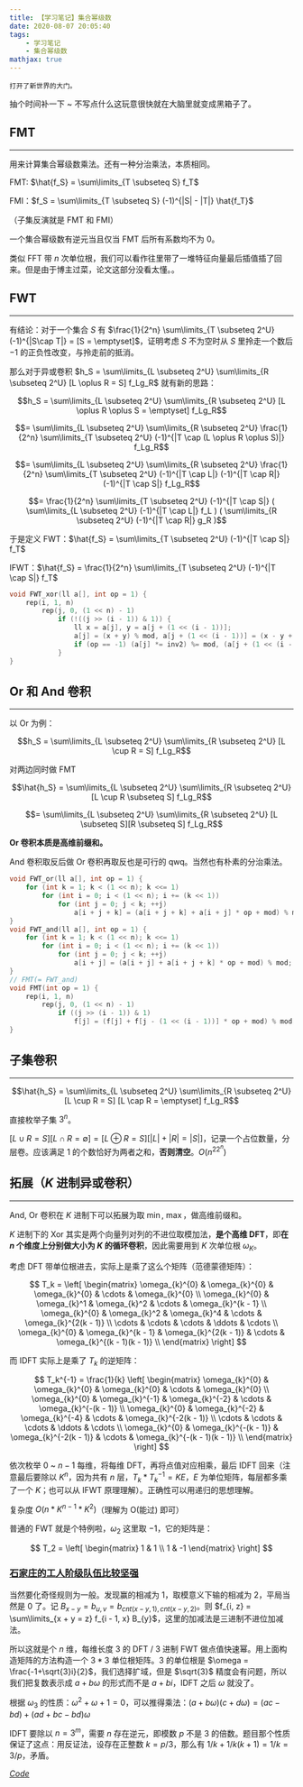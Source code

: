 ```yaml
---
title: 【学习笔记】集合幂级数
date: 2020-08-07 20:05:40
tags: 
    - 学习笔记
    - 集合幂级数
mathjax: true
---
```


```
打开了新世界的大门。
```

抽个时间补一下 ~ 不写点什么这玩意很快就在大脑里就变成黑箱子了。

## FMT
---

用来计算集合幂级数乘法。还有一种分治乘法，本质相同。

FMT: $\hat{f_S} = \sum\limits_{T \subseteq S} f_T$

FMI：$f_S = \sum\limits_{T \subseteq S} (-1)^{|S| - |T|} \hat{f_T}$

（子集反演就是 FMT 和 FMI）

一个集合幂级数有逆元当且仅当 FMT 后所有系数均不为 $0$。

类似 FFT 带 $n$ 次单位根，我们可以看作往里带了一堆特征向量最后插值插了回来。但是由于博主过菜，论文这部分没看太懂。。

## FWT
---

有结论：对于一个集合 $S$ 有 $\frac{1}{2^n} \sum\limits_{T \subseteq 2^U}(-1)^{|S\cap T|} = [S = \emptyset]$，证明考虑 $S$ 不为空时从 $S$ 里拎走一个数后 $-1$ 的正负性改变，与拎走前的抵消。

那么对于异或卷积 $h_S = \sum\limits_{L \subseteq 2^U} \sum\limits_{R \subseteq 2^U} [L \oplus R = S] f_Lg_R$ 就有新的思路：

$$h_S = \sum\limits_{L \subseteq 2^U} \sum\limits_{R \subseteq 2^U} [L \oplus R \oplus S = \emptyset] f_Lg_R$$

$$= \sum\limits_{L \subseteq 2^U} \sum\limits_{R \subseteq 2^U} \frac{1}{2^n} \sum\limits_{T \subseteq 2^U} (-1)^{|T \cap (L \oplus R \oplus S)|} f_Lg_R$$

$$= \sum\limits_{L \subseteq 2^U} \sum\limits_{R \subseteq 2^U} \frac{1}{2^n} \sum\limits_{T \subseteq 2^U} (-1)^{|T \cap L|} (-1)^{|T \cap R|} (-1)^{|T \cap S|} f_Lg_R$$

$$= \frac{1}{2^n} \sum\limits_{T \subseteq 2^U} (-1)^{|T \cap S|} ( \sum\limits_{L \subseteq 2^U} (-1)^{|T \cap L|} f_L ) ( \sum\limits_{R \subseteq 2^U} (-1)^{|T \cap R|} g_R )$$

于是定义 FWT：$\hat{f_S} = \sum\limits_{T \subseteq 2^U} (-1)^{|T \cap S|} f_T$

IFWT：$\hat{f_S} = \frac{1}{2^n} \sum\limits_{T \subseteq 2^U} (-1)^{|T \cap S|} f_T$

``` c++
void FWT_xor(ll a[], int op = 1) {
    rep(i, 1, n)
        rep(j, 0, (1 << n) - 1)
            if (!((j >> (i - 1)) & 1)) {
                ll x = a[j], y = a[j + (1 << (i - 1))];
                a[j] = (x + y) % mod, a[j + (1 << (i - 1))] = (x - y + mod) % mod;
                if (op == -1) (a[j] *= inv2) %= mod, (a[j + (1 << (i - 1))] *= inv2) %= mod;
            }
}
```

## Or 和 And 卷积
---

以 Or 为例：

$$h_S = \sum\limits_{L \subseteq 2^U} \sum\limits_{R \subseteq 2^U} [L \cup R = S] f_Lg_R$$

对两边同时做 FMT

$$\hat{h_S} = \sum\limits_{L \subseteq 2^U} \sum\limits_{R \subseteq 2^U} [L \cup R \subseteq S] f_Lg_R$$

$$= \sum\limits_{L \subseteq 2^U} \sum\limits_{R \subseteq 2^U} [L \subseteq S][R \subseteq S] f_Lg_R$$

**Or 卷积本质是高维前缀和。** 

And 卷积取反后做 Or 卷积再取反也是可行的 qwq。当然也有朴素的分治乘法。

``` c++
void FWT_or(ll a[], int op = 1) {
    for (int k = 1; k < (1 << n); k <<= 1)
        for (int i = 0; i < (1 << n); i += (k << 1))
            for (int j = 0; j < k; ++j)
                a[i + j + k] = (a[i + j + k] + a[i + j] * op + mod) % mod;
}
void FWT_and(ll a[], int op = 1) {
    for (int k = 1; k < (1 << n); k <<= 1)
        for (int i = 0; i < (1 << n); i += (k << 1))
            for (int j = 0; j < k; ++j)
                a[i + j] = (a[i + j] + a[i + j + k] * op + mod) % mod;
}
// FMT(= FWT_and)
void FMT(int op = 1) {
    rep(i, 1, n)
        rep(j, 0, (1 << n) - 1)
            if ((j >> (i - 1)) & 1)
                f[j] = (f[j] + f[j - (1 << (i - 1))] * op + mod) % mod;
}
```

## 子集卷积
---

$$\hat{h_S} = \sum\limits_{L \subseteq 2^U} \sum\limits_{R \subseteq 2^U} [L \cup R = S] [L \cap R = \emptyset] f_Lg_R$$

直接枚举子集 $3^n$。

$[L \cup R = S] [L \cap R = \emptyset] = [L \oplus R = S][|L| + |R| = |S|]$，记录一个占位数量，分层卷。应该满足 $1$ 的个数恰好为两者之和，**否则清空**。$O(n^22^n)$

## 拓展（$K$ 进制异或卷积）
---

And, Or 卷积在 $K$ 进制下可以拓展为取 $\min$, $\max$，做高维前缀和。

$K$ 进制下的 Xor 其实是两个向量列对列的不进位取模加法，**是个高维 DFT**，即**在 $n$ 个维度上分别做大小为 $K$ 的循环卷积**，因此需要用到 $K$ 次单位根 $\omega_K$。

考虑 DFT 带单位根进去，实际上是乘了这么个矩阵（范德蒙德矩阵）：

$$
T_k =
\left[
\begin{matrix}
\omega_{k}^{0} & \omega_{k}^{0} & \omega_{k}^{0} & \cdots & \omega_{k}^{0} \\
\omega_{k}^{0} & \omega_{k}^1 & \omega_{k}^2 & \cdots & \omega_{k}^{k - 1} \\
\omega_{k}^{0} & \omega_{k}^2 & \omega_{k}^4 & \cdots & \omega_{k}^{2(k - 1)} \\
\cdots & \cdots & \cdots & \ddots & \cdots \\
\omega_{k}^{0} & \omega_{k}^{k - 1} & \omega_{k}^{2(k - 1)} & \cdots & \omega_{k}^{(k - 1)(k - 1)} \\
\end{matrix}
\right]
$$

而 IDFT 实际上是乘了 $T_k$ 的逆矩阵：

$$
T_k^{-1} = \frac{1}{k}
\left[
\begin{matrix}
\omega_{k}^{0} & \omega_{k}^{0} & \omega_{k}^{0} & \cdots & \omega_{k}^{0} \\
\omega_{k}^{0} & \omega_{k}^{-1} & \omega_{k}^{-2} & \cdots & \omega_{k}^{-(k - 1)} \\
\omega_{k}^{0} & \omega_{k}^{-2} & \omega_{k}^{-4} & \cdots & \omega_{k}^{-2(k - 1)} \\
\cdots & \cdots & \cdots & \ddots & \cdots \\
\omega_{k}^{0} & \omega_{k}^{-(k - 1)} & \omega_{k}^{-2(k - 1)} & \cdots & \omega_{k}^{-(k - 1)(k - 1)} \\
\end{matrix}
\right]
$$

依次枚举 $0$ ~ $n - 1$ 每维，将每维 DFT，再将点值对应相乘，最后 IDFT 回来（注意最后要除以 $K^n$，因为共有 $n$ 层，$T_k * T_k^{-1} = KE$，$E$ 为单位矩阵，每层都多乘了一个 $K$；也可以从 IFWT 原理理解）。正确性可以用递归的思想理解。

复杂度 $O(n * K^{n - 1} * K^2)$（理解为 O(能过) 即可）

普通的 FWT 就是个特例啦，$\omega_2$ 这里取 $-1$，它的矩阵是：

$$
T_2 =
\left[
\begin{matrix}
1 & 1 \\
1 & -1
\end{matrix}
\right]
$$

### [石家庄的工人阶级队伍比较坚强](https://uoj.ac/problem/272)

当然要化奇怪规则为一般。发现赢的相减为 $1$，取模意义下输的相减为 $2$，平局当然是 $0$ 了。记 $B_{x - y} = b_{u, v} = b_{cnt(x - y, 1), cnt(x - y, 2)}$。则 $f_{i, z} = \sum\limits_{x + y = z} f_{i - 1, x} B_{y}$，这里的加减法是三进制不进位加减法。

所以这就是个 $n$ 维，每维长度 $3$ 的 DFT / $3$ 进制 FWT 做点值快速幂。用上面构造矩阵的方法构造一个 $3 * 3$ 单位根矩阵。$3$ 的单位根是 $\omega = \frac{-1+\sqrt{3}i}{2}$，我们选择扩域，但是 $\sqrt{3}$ 精度会有问题，所以我们把复数表示成 $a + b\omega$ 的形式而不是 $a + bi$，IDFT 之后 $\omega$ 就没了。

根据 $\omega_3$ 的性质：$\omega^2 + \omega + 1 = 0$，可以推得乘法：$(a + b\omega)(c + d\omega) = (ac - bd) + (ad + bc - bd)\omega$

IDFT 要除以 $n = 3^m$，需要 $n$ 存在逆元，即模数 $p$ 不是 $3$ 的倍数。题目那个性质保证了这点：用反证法，设存在正整数 $k = p / 3$，那么有 $1 / k + 1 / k(k + 1) = 1 / k = 3 / p$，矛盾。

[$Code$](https://uoj.ac/submission/453533)